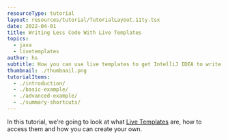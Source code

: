 ```yaml
---
resourceType: tutorial
layout: resources/tutorial/TutorialLayout.11ty.tsx
date: 2022-04-01
title: Writing Less Code With Live Templates
topics:
  - java
  - livetemplates
author: hs
subtitle: How you can use live templates to get IntelliJ IDEA to write more code for you
thumbnail: ./thumbnail.png
tutorialItems:
  - ./introduction/
  - ./basic-example/
  - ./advanced-example/
  - ./summary-shortcuts/
---
```


In this tutorial, we’re going to look at what [Live Templates](https://www.jetbrains.com/help/idea/using-live-templates.html) are, how to access them and how you can create your own.
